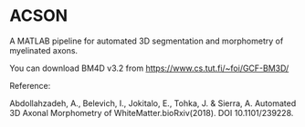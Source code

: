 # ACSON

A MATLAB pipeline for automated 3D segmentation and morphometry of myelinated axons.

You can download BM4D v3.2 from https://www.cs.tut.fi/~foi/GCF-BM3D/

Reference:

Abdollahzadeh, A., Belevich, I., Jokitalo, E., Tohka, J. & Sierra, A. Automated 3D Axonal Morphometry of WhiteMatter.bioRxiv(2018). DOI 10.1101/239228.

